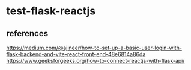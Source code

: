 # test-flask-reactjs


## references
https://medium.com/@ajineer/how-to-set-up-a-basic-user-login-with-flask-backend-and-vite-react-front-end-48e6814a86da
https://www.geeksforgeeks.org/how-to-connect-reactjs-with-flask-api/

